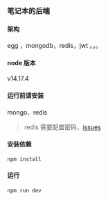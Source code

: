 ### 笔记本的后端

#### 架构

egg ，mongodb，redis，jwt 。。。

#### node 版本

v14.17.4

#### 运行前请安装

mongo、redis

> redis 需要配置密码，[issues](https://github.com/eggjs/egg/issues/4291)

#### 安装依赖

`npm install`

#### 运行

`npm run dev`
